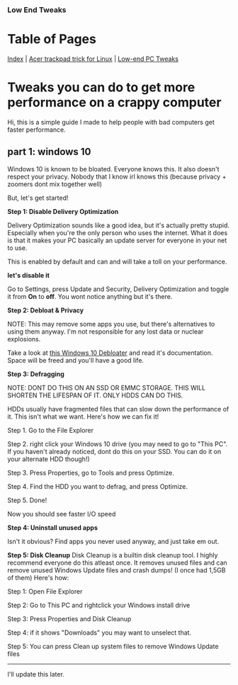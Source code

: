 ### Low End Tweaks

# Table of Pages
[Index](../) | [Acer trackpad trick for Linux](./acertrick.md) | [Low-end PC Tweaks](/tweaksandmore/lowendtweaks.md)

# Tweaks you can do to get more performance on a crappy computer
Hi, this is a simple guide I made to help people with bad computers get faster performance.

## part 1: windows 10
Windows 10 is known to be bloated. Everyone knows this. It also doesn't respect your privacy. Nobody that I know irl knows this (because privacy + zoomers dont mix together well)

But, let's get started!

**Step 1: Disable Delivery Optimization** 

Delivery Optimization sounds like a good idea, but it's actually pretty stupid. Especially when you're the only person who uses the internet. What it does is that it makes your PC basically an update server for everyone in your net to use.

This is enabled by default and can and will take a toll on your performance.

**let's disable it**

Go to Settings, press Update and Security, Delivery Optimization and toggle it from **On** to **off**. You wont notice anything but it's there.

**Step 2: Debloat & Privacy**

NOTE: This may remove some apps you use, but there's alternatives to using them anyway. I'm not responsible for any lost data or nuclear explosions.

Take a look at [this Windows 10 Debloater](https://github.com/w4rh4wk/Debloat-Windows-10) and read it's documentation. Space will be freed and you'll have a good life.

**Step 3: Defragging**

NOTE: DONT DO THIS ON AN SSD OR EMMC STORAGE. THIS WILL SHORTEN THE LIFESPAN OF IT. ONLY HDDS CAN DO THIS.

HDDs usually have fragmented files that can slow down the performance of it. This isn't what we want. Here's how we can fix it!

Step 1. Go to the File Explorer

Step 2. right click your Windows 10 drive (you may need to go to "This PC". If you haven't already noticed, dont do this on your SSD. You can do it on your alternate HDD though!)

Step 3. Press Properties, go to Tools and press Optimize.

Step 4. Find the HDD you want to defrag, and press Optimize.

Step 5. Done!

Now you should see faster I/O speed

**Step 4: Uninstall unused apps**

Isn't it obvious? Find apps you never used anyway, and just take em out.

**Step 5: Disk Cleanup**
Disk Cleanup is a builtin disk cleanup tool. I highly recommend everyone do this atleast once. It removes unused files and can remove unused Windows Update files and crash dumps! (I once had 1,5GB of them)
Here's how:

Step 1: Open File Explorer

Step 2: Go to This PC and rightclick your Windows install drive

Step 3: Press Properties and Disk Cleanup

Step 4: if it shows "Downloads" you may want to unselect that.

Step 5: You can press Clean up system files to remove Windows Update files

---
I'll update this later.



